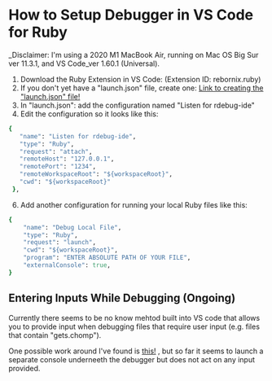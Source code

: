 # How to Setup Debugger in VS Code for Ruby

_Disclaimer: I'm using a 2020 M1 MacBook Air, running on Mac OS Big Sur ver 11.3.1, and VS Code_ver 1.60.1 (Universal).

1. Download the Ruby Extension in VS Code: (Extension ID: rebornix.ruby)
2. If you don't yet have a "launch.json" file, create one: [Link to creating the "launch.json" file!](https://code.visualstudio.com/docs/editor/debugging)
3. In "launch.json": add the configuration named "Listen for rdebug-ide"
4. Edit the configuration so it looks like this:
 ```ruby
 {
    "name": "Listen for rdebug-ide",
    "type": "Ruby",
    "request": "attach",
    "remoteHost": "127.0.0.1",
    "remotePort": "1234",
    "remoteWorkspaceRoot": "${workspaceRoot}",
    "cwd": "${workspaceRoot}"
  },
  ```

6. Add another configuration for running your local Ruby files like this:
```ruby
{
    "name": "Debug Local File",
    "type": "Ruby",
    "request": "launch",
    "cwd": "${workspaceRoot}",
    "program": "ENTER ABSOLUTE PATH OF YOUR FILE",
    "externalConsole": true,
}
```

## Entering Inputs While Debugging (Ongoing)

Currently there seems to be no know mehtod built into VS code that allows you to provide input when debugging files that require user input (e.g. files that contain "gets.chomp").

One possible work around I've found is [this!](https://github.com/microsoft/vscode-cpptools/issues/5079#issuecomment-626090192) , but so far it seems to launch a separate console underneeth the debugger but does not act on any input provided.
